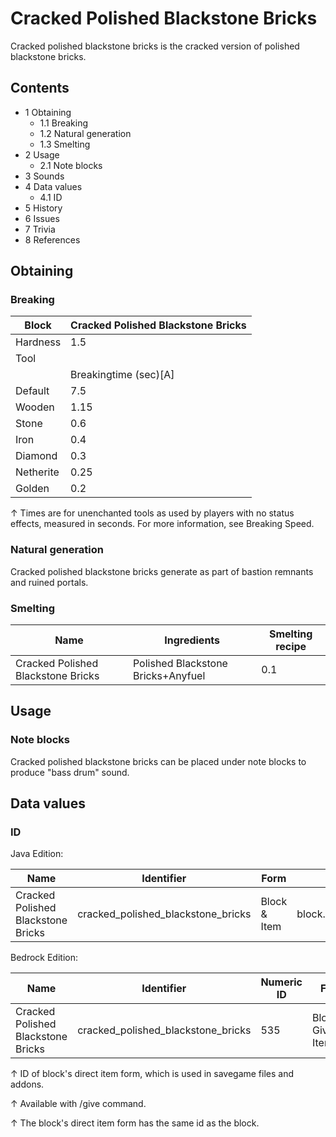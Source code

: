 # Cracked Polished Blackstone Bricks
Cracked polished blackstone bricks is the cracked version of polished blackstone bricks.

## Contents
- 1 Obtaining
	- 1.1 Breaking
	- 1.2 Natural generation
	- 1.3 Smelting
- 2 Usage
	- 2.1 Note blocks
- 3 Sounds
- 4 Data values
	- 4.1 ID
- 5 History
- 6 Issues
- 7 Trivia
- 8 References

## Obtaining
### Breaking
| Block     | Cracked Polished Blackstone Bricks |
|-----------|------------------------------------|
| Hardness  | 1.5                                |
| Tool      |                                    |
|           | Breakingtime (sec)[A]              |
| Default   | 7.5                                |
| Wooden    | 1.15                               |
| Stone     | 0.6                                |
| Iron      | 0.4                                |
| Diamond   | 0.3                                |
| Netherite | 0.25                               |
| Golden    | 0.2                                |


↑ Times are for unenchanted tools as used by players with no status effects, measured in seconds. For more information, see Breaking Speed.


### Natural generation
Cracked polished blackstone bricks generate as part of bastion remnants and ruined portals.

### Smelting
| Name                               | Ingredients                        | Smelting recipe |
|------------------------------------|------------------------------------|-----------------|
| Cracked Polished Blackstone Bricks | Polished Blackstone Bricks+Anyfuel | 0.1             |

## Usage
### Note blocks
Cracked polished blackstone bricks can be placed under note blocks to produce "bass drum" sound.

## Data values
### ID
Java Edition:

| Name                               | Identifier                         | Form         | Translation key                                    |
|------------------------------------|------------------------------------|--------------|----------------------------------------------------|
| Cracked Polished Blackstone Bricks | cracked_polished_blackstone_bricks | Block & Item | block.minecraft.cracked_polished_blackstone_bricks |

Bedrock Edition:

| Name                               | Identifier                         | Numeric ID | Form                       | Item ID[i 1]   | Translation key                              |
|------------------------------------|------------------------------------|------------|----------------------------|----------------|----------------------------------------------|
| Cracked Polished Blackstone Bricks | cracked_polished_blackstone_bricks | 535        | Block & Giveable Item[i 2] | Identical[i 3] | tile.cracked_polished_blackstone_bricks.name |


↑ ID of block's direct item form, which is used in savegame files and addons.

↑ Available with /give command.

↑ The block's direct item form has the same id as the block.



